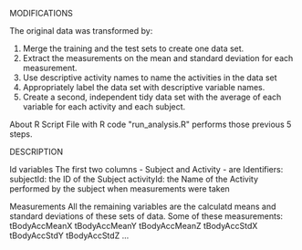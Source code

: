 MODIFICATIONS

The original data was transformed by:
1. Merge the training and the test sets to create one data set.
2. Extract the measurements on the mean and standard deviation for each measurement.
3. Use descriptive activity names to name the activities in the data set
4. Appropriately label the data set with descriptive variable names.
5. Create a second, independent tidy data set with the average of each variable for each activity and each subject.

About R Script
File with R code "run_analysis.R" performs those previous 5 steps.


DESCRIPTION

Id variables
The first two columns - Subject and Activity - are Identifiers:
subjectId: the ID of the Subject
activityId: the Name of the Activity performed by the subject when measurements were taken

Measurements
All the remaining variables are the calculatd means and standard deviations of these sets of data.
Some of these measurements:
tBodyAccMeanX
tBodyAccMeanY
tBodyAccMeanZ
tBodyAccStdX
tBodyAccStdY
tBodyAccStdZ
...
